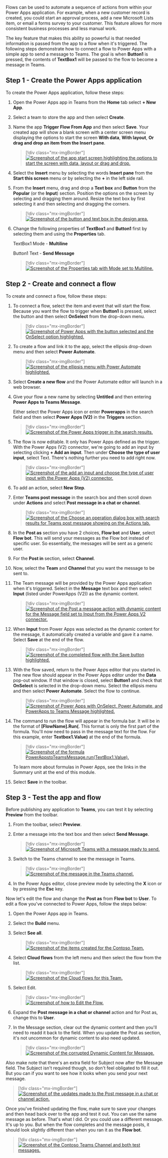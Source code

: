 Flows can be used to automate a sequence of actions from within your Power Apps application. For example, when a new customer record is created, you could start an approval process, add a new Microsoft Lists item, or email a forms survey to your customer. This feature allows for more consistent business processes and less manual work.

The key feature that makes this ability so powerful is that needed information is passed from the app to a flow when it's triggered. The following steps demonstrate how to connect a flow to Power Apps with a simple app to send a message to Teams. The goal is when **Button1** is pressed, the contents of **TextBox1** will be passed to the flow to become a message in Teams.

## Step 1 - Create the Power Apps application

To create the Power Apps application, follow these steps:

1. Open the Power Apps app in Teams from the **Home** tab select **+ New App**.

1. Select a team to store the app and then select **Create**.

1. Name the app **Trigger Flow From App** and then select **Save**.  Your created app will show a blank screen with a center screen menu displaying the options to start the screen **With data**, **With layout**, **Or drag and drop an item from the Insert pane**.

   > [!div class="mx-imgBorder"]
   > [![Screenshot of the app start screen highlighting the options to start the screen with data, layout or drag and drop.](../media/app-start-screen.png)](../media/app-start-screen.png#lightbox)

1. Select the **Insert** menu by selecting the words **Insert pane** from the **Start this screen** menu or by selecting the **+** in the left side rail.

1. From the **Insert** menu, drag and drop a **Text box** and **Button** from the **Popular** (or the **Input**) section. Position the options on the screen by selecting and dragging them around. Resize the text box by first selecting it and then selecting and dragging the corners.

   > [!div class="mx-imgBorder"]
   > [![Screenshot of the button and text box in the design area.](../media/image-12.png)](../media/image-12.png#lightbox)

1. Change the following properties of **TextBox1** and **Button1** first by selecting them and using the **Properties** tab.

    TextBox1 Mode - **Multiline**

    Button1 Text - **Send Message**

    > [!div class="mx-imgBorder"]
    > [![Screenshot of the Properties tab with Mode set to Multiline.](../media/image-13.png)](../media/image-13.png#lightbox)

## Step 2 - Create and connect a flow

To create and connect a flow, follow these steps:

1. To connect a flow, select the item and event that will start the flow. Because you want the flow to trigger when **Button1** is pressed, select the button and then select **OnSelect** from the drop-down menu.

   > [!div class="mx-imgBorder"]
   > [![Screenshot of Power Apps with the button selected and the OnSelect option highlighted.](../media/image-14.png)](../media/image-14.png#lightbox)

1. To create a flow and link it to the app, select the ellipsis drop-down menu and then select **Power Automate**.

   > [!div class="mx-imgBorder"]
   > [![Screenshot of the ellipsis menu with Power Automate highlighted.](../media/image-15.png)](../media/image-15.png#lightbox)

1. Select **Create a new flow** and the Power Automate editor will launch in a web browser.

1. Give your flow a new name by selecting **Untitled** and then entering **Power Apps to Teams Message**.

   Either select the Power Apps icon or enter **Powerapps** in the search field and then select **Power Apps (V2)** in the **Triggers** section.

   > [!div class="mx-imgBorder"]
   > [![Screenshot of the Power Apps trigger in the search results.](../media/image-16.png)](../media/image-16.png#lightbox)

1. The flow is now editable. It only has Power Apps defined as the trigger. With the Power Apps (V2) connector, we're going to add an input by selecting clicking **+ Add an input**. Then under **Choose the type of user input**, select Text.  There's nothing further you need to add right now.

   > [!div class="mx-imgBorder"]
   > [![Screenshot of the add an input and choose the type of user input with the Power Apps (V2) connector.](../media/power-apps-v2-connector.png)](../media/power-apps-v2-connector.png#lightbox)

1. To add an action, select **New Step**.

1. Enter **Teams post message** in the search box and then scroll down under **Actions** and select **Post message in a chat or channel**.

   > [!div class="mx-imgBorder"]
   > [![Screenshot of the Choose an operation dialog box with search results for Teams post message showing on the Actions tab.](../media/image-17.png)](../media/image-17.png#lightbox)

1. In the **Post as** section you have 2 choices, **Flow bot** and **User**, select **Flow bot**. This will send your messages as the Flow bot instead of specific user. So essentially, the messages will be sent as a generic user.

1. For the **Post in** section, select **Channel**.

1. Now, select the **Team** and **Channel** that you want the message to be sent to.

1. The Team message will be provided by the Power Apps application when it's triggered. Select in the **Message** text box and then select **Input** (listed under PowerApps (V2)) as the dynamic content.

   > [!div class="mx-imgBorder"]
   > [![Screenshot of the Post a message action with dynamic content for the Message field set to Input from the Power Apps V2 connector.](../media/image-18.png)](../media/image-18.png#lightbox)

1. When **Input** from Power Apps was selected as the dynamic content for the message, it automatically created a variable and gave it a name. Select **Save** at the end of the flow.

   > [!div class="mx-imgBorder"]
   > [![Screenshot of the completed flow with the Save button highlighted.](../media/image-19.png)](../media/image-19.png#lightbox)

1. With the flow saved, return to the Power Apps editor that you started in. The new flow should appear in the Power Apps editor under the **Data** pop-out window. If that window is closed, select **Button1** and check that **OnSelect** is selected in the drop-down menu. Select the ellipsis menu and then select **Power Automate**. Select the flow to continue.

   > [!div class="mx-imgBorder"]
   > [![Screenshot of Power Apps with OnSelect, Power Automate, and PowerApps to Teams Message highlighted.](../media/image-20.png)](../media/image-20.png#lightbox)

1. The command to run the flow will appear in the formula bar. It will be in the format of **[FlowName].Run(**. This format is only the first part of the formula. You'll now need to pass in the message text for the flow. For this example, enter **Textbox1.Value)** at the end of the formula.

   > [!div class="mx-imgBorder"]
   > [![Screenshot of the formula PowerAppstoTeamsMessage.run(TextBox1.Value).](../media/image-21.png)](../media/image-21.png#lightbox)

    To learn more about formulas in Power Apps, see the links in the Summary unit at the end of this module.

1. Select **Save** in the toolbar.

## Step 3 - Test the app and flow

Before publishing any application to **Teams**, you can test it by selecting **Preview** from the toolbar.

1. From the toolbar, select **Preview**.

1. Enter a message into the text box and then select **Send Message**.

   > [!div class="mx-imgBorder"]
   > [![Screenshot of Microsoft Teams with a message ready to send.](../media/image-22.png)](../media/image-22.png#lightbox)

1. Switch to the Teams channel to see the message in Teams.

   > [!div class="mx-imgBorder"]
   > [![Screenshot of the message in the Teams channel.](../media/image-23.png)](../media/image-23.png#lightbox)

1. In the Power Apps editor, close preview mode by selecting the **X** icon or by pressing the **Esc** key. 

Now let's edit the flow and change the **Post as** from **Flow bot** to **User**. To edit a flow you've connected to Power Apps, follow the steps below:

1. Open the Power Apps app in Teams.

1. Select the **Build** menu.

1. Select **See all**.

   > [!div class="mx-imgBorder"]
   > [![Screenshot of the items created for the Contoso Team.](../media/items-27.png)](../media/items-27.png#lightbox)

1. Select **Cloud flows** from the left menu and then select the flow from the list.

   > [!div class="mx-imgBorder"]
   > [![Screenshot of the Cloud flows for this Team.](../media/cloud-flows-28.png)](../media/cloud-flows-28.png#lightbox)

1. Select Edit.

   > [!div class="mx-imgBorder"]
   > [![Screenshot of how to Edit the Flow.](../media/edit-flow-29.png)](../media/edit-flow-29.png#lightbox)

1. Expand the **Post message in a chat or channel** action and for Post as, change this to **User**.

1. In the Message section, clear out the dynamic content and then you'll need to readd it back to the field. When you update the Post as section, it's not uncommon for dynamic content to also need updated.

   > [!div class="mx-imgBorder"]
   > [![Screenshot of the corrupted Dynamic Content for Message.](../media/corrupt-32.png)](../media/corrupt-32.png#lightbox)

Also make note that there's an extra field for Subject now after the Message field. The Subject isn't required though, so don't feel obligated to fill it out. But you can if you want to see how it looks when you send your next message.

   > [!div class="mx-imgBorder"]
   > [![Screenshot of the updates made to the Post message in a chat or channel action.](../media/updates-30.png)](../media/updates-30.png#lightbox)

Once you've finished updating the flow, make sure to save your changes and then head back over to the app and test it out. You can use the same message as before. That's what I did. Or you could use a different message. It's up to you. But when the flow completes and the message posts, it should look slightly different than when you ran it as the **Flow bot**.

   > [!div class="mx-imgBorder"]
   > [![Screenshot of the Contoso Teams Channel and both test messages.](../media/test-31.png)](../media/test-31.png#lightbox)
